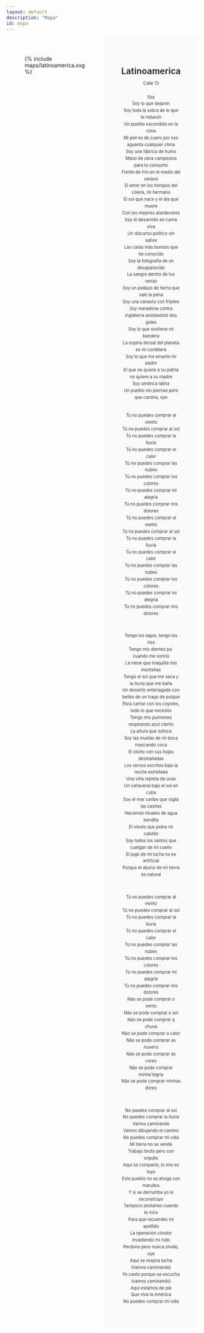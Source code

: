 ```yaml
---
layout: default
description: "Mapa"
id: mapa
---
```


<div class="component">
  <div class="map">
    {% include maps/latinoamerica.svg %}
  </div>
  <div class="info">
    <h1>Latinoamerica</h1>
    Calle 13
    <br />
    <br />
    Soy <br />
Soy lo que dejaron <br />
Soy toda la sobra de lo que te robaron <br />
Un pueblo escondido en la cima <br />
Mi piel es de cuero por eso aguanta cualquier clima <br />
Soy una fábrica de humo <br />
Mano de obra campesina para tu consumo <br />
Frente de frio en el medio del verano <br />
El amor en los tiempos del cólera, mi hermano <br />
El sol que nace y el día que muere <br />
Con los mejores atardeceres <br />
Soy el desarrollo en carne viva <br />
Un discurso político sin saliva <br />
Las caras más bonitas que he conocido <br />
Soy la fotografía de un desaparecido <br />
La sangre dentro de tus venas <br />
Soy un pedazo de tierra que vale la pena <br />
Soy una canasta con frijoles <br />
Soy maradona contra inglaterra anotándote dos goles <br />
Soy lo que sostiene mi bandera <br />
La espina dorsal del planeta es mi cordillera <br />
Soy lo que me enseño mi padre <br />
El que no quiere a su patria no quiere a su madre <br />
Soy américa latina <br />
Un pueblo sin piernas pero que camina, oye <br />

<br />

Tú no puedes comprar al viento <br />
Tú no puedes comprar al sol <br />
Tú no puedes comprar la lluvia <br />
Tú no puedes comprar el calor <br />
Tú no puedes comprar las nubes <br />
Tú no puedes comprar los colores <br />
Tú no puedes comprar mi alegría <br />
Tú no puedes comprar mis dolores <br />
Tú no puedes comprar al viento <br />
Tú no puedes comprar al sol <br />
Tú no puedes comprar la lluvia <br />
Tú no puedes comprar el calor <br />
Tú no puedes comprar las nubes <br />
Tú no puedes comprar los colores <br />
Tú no puedes comprar mi alegría <br />
Tú no puedes comprar mis dolores <br />

<br />

Tengo los lagos, tengo los ríos <br />
Tengo mis dientes pa` cuando me sonrío <br />
La nieve que maquilla mis montañas <br />
Tengo el sol que me seca y la lluvia que me baña <br />
Un desierto embriagado con bellos de un trago de pulque <br />
Para cantar con los coyotes, todo lo que necesito <br />
Tengo mis pulmones respirando azul clarito <br />
La altura que sofoca <br />
Soy las muelas de mi boca mascando coca <br />
El otoño con sus hojas desmalladas <br />
Los versos escritos bajo la noche estrellada <br />
Una viña repleta de uvas <br />
Un cañaveral bajo el sol en cuba <br />
Soy el mar caribe que vigila las casitas <br />
Haciendo rituales de agua bendita <br />
El viento que peina mi cabello <br />
Soy todos los santos que cuelgan de mi cuello <br />
El jugo de mi lucha no es artificial <br />
Porque el abono de mi tierra es natural <br />

<br />

Tú no puedes comprar al viento <br />
Tú no puedes comprar al sol <br />
Tú no puedes comprar la lluvia <br />
Tú no puedes comprar el calor <br />
Tú no puedes comprar las nubes <br />
Tú no puedes comprar los colores <br />
Tú no puedes comprar mi alegría <br />
Tú no puedes comprar mis dolores <br />
Não se pode comprar o vento <br />
Não se pode comprar o sol <br />
Não se pode comprar a chuva <br />
Não se pode comprar o calor <br />
Não se pode comprar as nuvens <br />
Não se pode comprar as cores <br />
Não se pode comprar minha'legria <br />
Não se pode comprar minhas dores <br />

<br />

No puedes comprar al sol <br />
No puedes comprar la lluvia <br />
Vamos caminando <br />
Vamos dibujando el camino <br />
No puedes comprar mi vida <br />
Mi tierra no se vende <br />
Trabajo bruto pero con orgullo <br />
Aquí se comparte, lo mío es tuyo <br />
Este pueblo no se ahoga con marullos <br />
Y si se derrumba yo lo reconstruyo <br />
Tampoco pestañeo cuando te miro <br />
Para que recuerdes mi apellido <br />
La operación cóndor invadiendo mi nido <br />
Perdono pero nunca olvido, oye <br />
Aquí se respira lucha <br />
(Vamos caminando) <br />
Yo canto porque se escucha (vamos caminando) <br />
Aquí estamos de pie <br />
Que viva la América <br />
No puedes comprar mi vida <br />

  </div>
</div>

<style>

.component {
  display: flex;
  justify-content: flex-start;
}

.info,
.map{
  padding: 3rem;
  width: 50%;
}


.info{
  text-align: center;
  background-color: #fafafa;
  color: #333;
  line-height: 1.6em;
  font-size: 0.8em;
}

svg {
  fill: #92d7ef;
}

#martinica,
#cuba,
#el-salvador,
#peru,
#venezuela,
#guyana-francesa,
#paraguay,
.amarillo {fill: #F9B108;}


#martinica:hover,
#cuba:hover,
#el-salvador:hover,
#peru:hover,
#venezuela:hover,
#guyana-francesa:hover,
#paraguay:hover,
.amarillo:hover {fill: #c28905;}

#haiti,
#santa-lucia,
#puerto-rico,
#honduras,
#panama,
#suriname,
#bolivia,
#uruguay,
.celeste {fill: #35A5E6;}

#haiti:hover,
#santa-lucia:hover,
#puerto-rico:hover,
#honduras:hover,
#panama:hover,
#suriname:hover,
#bolivia:hover,
#uruguay:hover,
.celeste:hover {fill: #1881bf;}

#trinidad,
#dominica,
#bahamas,
#guatemala,
#costa-rica,
#colombia,
#guyana,
#argentina,
.verde {fill: #12c998;}

#trinidad:hover,
#dominica:hover,
#bahamas:hover,
#guatemala:hover,
#costa-rica:hover,
#colombia:hover,
#guyana:hover,
#argentina:hover,
.verde:hover {fill: #0fa980;}

#san-vicente-y-las-granadinas,
#mexico,
#guadalupe,
#republica-dominicana,
#jamaica,
#nicaragua,
#ecuador,
#chile,
#brasil,
#belice,
.rosa {fill: #E86080;}

#san-vicente-y-las-granadinas:hover,
#mexico:hover,
#guadalupe:hover,
#republica-dominicana:hover,
#jamaica:hover,
#nicaragua:hover,
#ecuador:hover,
#chile:hover,
#brasil:hover,
#belice:hover,
.rosa:hover {fill: #e2365e;}


path {
  cursor: pointer;
  pointer-events:all;
}
</style>
